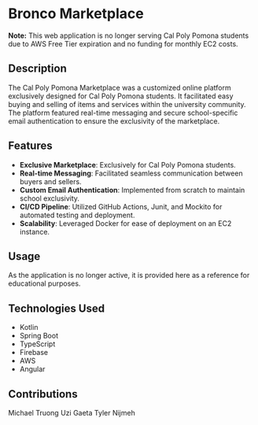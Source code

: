 # Bronco Marketplace

**Note:** This web application is no longer serving Cal Poly Pomona students due to AWS Free Tier expiration and no funding for monthly EC2 costs.

## Description
The Cal Poly Pomona Marketplace was a customized online platform exclusively designed for Cal Poly Pomona students. It facilitated easy buying and selling of items and services within the university community. The platform featured real-time messaging and secure school-specific email authentication to ensure the exclusivity of the marketplace.

## Features
- **Exclusive Marketplace**: Exclusively for Cal Poly Pomona students.
- **Real-time Messaging**: Facilitated seamless communication between buyers and sellers.
- **Custom Email Authentication**: Implemented from scratch to maintain school exclusivity.
- **CI/CD Pipeline**: Utilized GitHub Actions, Junit, and Mockito for automated testing and deployment.
- **Scalability**: Leveraged Docker for ease of deployment on an EC2 instance.

## Usage
As the application is no longer active, it is provided here as a reference for educational purposes.

## Technologies Used
- Kotlin
- Spring Boot
- TypeScript
- Firebase
- AWS
- Angular

## Contributions
Michael Truong
Uzi Gaeta
Tyler Nijmeh
